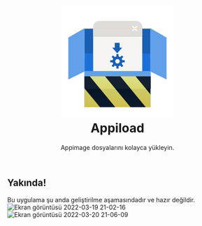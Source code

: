 <h1 align="center">
<img src="assets/icon-devel.svg"><br>
Appiload
</h1>
<p align="center">Appimage dosyalarını kolayca yükleyin.</p>
<br>

## Yakında!
Bu uygulama şu anda geliştirilme aşamasındadır ve hazır değildir.
![Ekran görüntüsü 2022-03-19 21-02-16](https://user-images.githubusercontent.com/66299502/159133030-a341530a-41ae-4abf-962c-40b61f4a2889.png)
![Ekran görüntüsü 2022-03-20 21-06-09](https://user-images.githubusercontent.com/66299502/159176243-931d7c9d-2132-4e9e-8fce-fcbc2bd36070.png)
